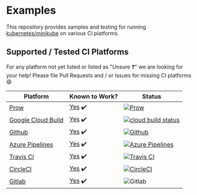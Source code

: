 # Examples

This repository provides samples and testing for running [kubernetes/minikube](https://github.com/kubernetes/minikube) on various CI platforms.

## Supported / Tested CI Platforms


For any platform not yet listed or listed as "Unsure :question:" we are looking for your help!
Please file Pull Requests and / or Issues for missing CI platforms :smile:

| Platform | Known to Work? | Status |
|---|---|--|
| [Prow](https://github.com/kubernetes/test-infra/tree/master/prow) | [Yes](https://github.com/kubernetes/test-infra/tree/master/config/jobs/kubernetes/minikube) :heavy_check_mark: | [![Prow](https://prow.k8s.io/badge.svg?jobs=pull-minikube-build)](https://prow.k8s.io/?job=pull-minikube-build) |
| [Google Cloud Build](https://cloud.google.com/cloud-build/) | [Yes](./gcb.md) :heavy_check_mark: | [![cloud build status](https://raw.githubusercontent.com/minikube-ci/examples/master/cloud-build-badge/badges/success.svg)](https://pantheon.corp.google.com/cloud-build/dashboard?project=k8s-minikube) |
| [Github](https://help.github.com/en/actions/automating-your-workflow-with-github-actions/about-continuous-integration) | [Yes](.github/workflows/minikube.yml) :heavy_check_mark: | [![Github](https://github.com/minikube-ci/examples/workflows/Minikube/badge.svg)](https://github.com/minikube-ci/examples/actions) |
| [Azure Pipelines](https://azure.microsoft.com/en-us/services/devops/pipelines/) | [Yes](azure-pipelines.yml) :heavy_check_mark: | [![Azure Pipelines](https://dev.azure.com/medyagh0825/minikube-ci/_apis/build/status/examples?api-version=5.1-preview.1)](https://dev.azure.com/medyagh0825/minikube-ci/_build) 
| [Travis CI](https://travis-ci.com/) | [Yes](.travis.yml) :heavy_check_mark: | [![Travis CI](https://travis-ci.com/minikube-ci/examples.svg?branch=master)](https://travis-ci.com/minikube-ci/examples/) |
| [CircleCI](https://circleci.com/) | [Yes](.circleci) :heavy_check_mark: | [![CircleCI](https://circleci.com/gh/minikube-ci/examples.svg?style=svg)](https://circleci.com/gh/minikube-ci/examples) |
| [Gitlab](https://about.gitlab.com/product/continuous-integration/) | [Yes](.gitlab-ci.yml) :heavy_check_mark: | ![Gitlab](https://gitlab.com/minikube-ci/examples/badges/master/pipeline.svg) |
